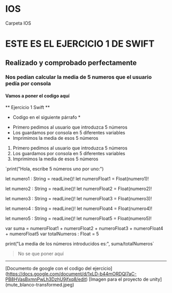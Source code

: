 # IOS
Carpeta IOS

# ESTE ES EL EJERCICIO 1 DE SWIFT
## Realizado y comprobado perfectamente
### Nos pedían calcular la media de 5 numeros que el usuario pedía por consola
#### Vamos a poner el codigo aquí

** Ejercicio 1 Swift **
* Codigo en el siguiente párrafo *

- Primero pedimos al usuario que introduzca 5 números
- Los guardamos por consola en 5 diferentes variables 
- Imprimimos la media de esos 5 números

1. Primero pedimos al usuario que introduzca 5 números
2. Los guardamos por consola en 5 diferentes variables
3. Imprimimos la media de esos 5 números

`print("Hola, escribe 5 números uno por uno:")

let numero1 : String = readLine()!
let numeroFloat1 = Float(numero1)!

let numero2 : String = readLine()!
let numeroFloat2 = Float(numero2)!

let numero3 : String = readLine()!
let numeroFloat3 = Float(numero3)!

let numero4 : String = readLine()!
let numeroFloat4 = Float(numero4)!

let numero5 : String = readLine()!
let numeroFloat5 = Float(numero5)!

var suma = numeroFloat1 + numeroFloat2 + numeroFloat3 + numeroFloat4 + numeroFloat5
var totalNumeros : Float = 5

print("La media de los números introducidos es:", suma/totalNumeros`

> No se que poner aquí

---

[Documento de google con el codigo del ejercicio] (https://docs.google.com/document/d/1xLD-b44mORDQl7aC-PB8HVasBxmnPwLh3DzhU9jfxq8/edit)
[Imagen para el proyecto de unity] (mute_blanco-transformed.jpeg)

